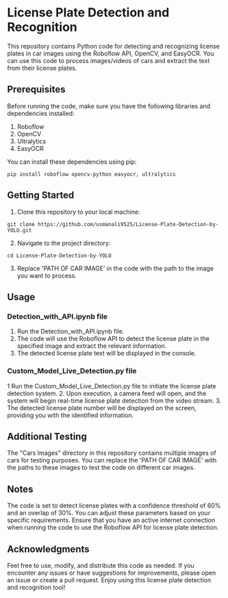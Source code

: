 # License Plate Detection and Recognition
This repository contains Python code for detecting and recognizing license plates in car images using the Roboflow API, OpenCV, and EasyOCR. You can use this code to process images/videos of cars and extract the text from their license plates.

## Prerequisites
Before running the code, make sure you have the following libraries and dependencies installed:

1. Roboflow
2. OpenCV
3. Ultralytics
4. EasyOCR

You can install these dependencies using pip:

```
pip install roboflow opencv-python easyocr, ultralytics
```

## Getting Started
1. Clone this repository to your local machine:
```
git clone https://github.com/usmanali9525/License-Plate-Detection-by-YOLO.git
```
2. Navigate to the project directory:
```
cd License-Plate-Detection-by-YOLO
```
3. Replace 'PATH OF CAR IMAGE' in the code with the path to the image you want to process.

## Usage
### Detection_with_API.ipynb file
1. Run the Detection_with_API.ipynb file.
1. The code will use the Roboflow API to detect the license plate in the specified image and extract the relevant information.
2. The detected license plate text will be displayed in the console.

### Custom_Model_Live_Detection.py file
1 Run the Custom_Model_Live_Detection.py file to initiate the license plate detection system.
2. Upon execution, a camera feed will open, and the system will begin real-time license plate detection from the video stream.
3. The detected license plate number will be displayed on the screen, providing you with the identified information.

## Additional Testing
The "Cars Images" directory in this repository contains multiple images of cars for testing purposes. You can replace the 'PATH OF CAR IMAGE' with the paths to these images to test the code on different car images.

## Notes
The code is set to detect license plates with a confidence threshold of 60% and an overlap of 30%. You can adjust these parameters based on your specific requirements.
Ensure that you have an active internet connection when running the code to use the Roboflow API for license plate detection.

## Acknowledgments
Feel free to use, modify, and distribute this code as needed. If you encounter any issues or have suggestions for improvements, please open an issue or create a pull request. Enjoy using this license plate detection and recognition tool!
